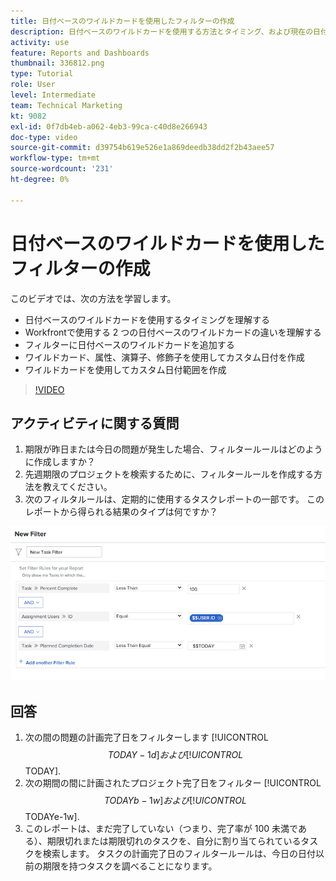```yaml
---
title: 日付ベースのワイルドカードを使用したフィルターの作成
description: 日付ベースのワイルドカードを使用する方法とタイミング、および現在の日付に基づいてフィルターを作成する方法について説明します。
activity: use
feature: Reports and Dashboards
thumbnail: 336812.png
type: Tutorial
role: User
level: Intermediate
team: Technical Marketing
kt: 9082
exl-id: 0f7db4eb-a062-4eb3-99ca-c40d8e266943
doc-type: video
source-git-commit: d39754b619e526e1a869deedb38dd2f2b43aee57
workflow-type: tm+mt
source-wordcount: '231'
ht-degree: 0%

---
```


# 日付ベースのワイルドカードを使用したフィルターの作成

このビデオでは、次の方法を学習します。

* 日付ベースのワイルドカードを使用するタイミングを理解する
* Workfrontで使用する 2 つの日付ベースのワイルドカードの違いを理解する
* フィルターに日付ベースのワイルドカードを追加する
* ワイルドカード、属性、演算子、修飾子を使用してカスタム日付を作成
* ワイルドカードを使用してカスタム日付範囲を作成

>[!VIDEO](https://video.tv.adobe.com/v/336812/?quality=12)

## アクティビティに関する質問

1. 期限が昨日または今日の問題が発生した場合、フィルタールールはどのように作成しますか？
1. 先週期限のプロジェクトを検索するために、フィルタールールを作成する方法を教えてください。
1. 次のフィルタルールは、定期的に使用するタスクレポートの一部です。 このレポートから得られる結果のタイプは何ですか？

![日付ベースのワイルドカードを使用してタスクフィルターを作成する画面の画像](assets/date-wildcard-answer-1.png)

## 回答

1. 次の間の問題の計画完了日をフィルターします [!UICONTROL $$TODAY-1d] および [!UICONTROL $$TODAY].
1. 次の期間の間に計画されたプロジェクト完了日をフィルター [!UICONTROL $$TODAYb-1w] および [!UICONTROL $$TODAYe-1w].
1. このレポートは、まだ完了していない（つまり、完了率が 100 未満である）、期限切れまたは期限切れのタスクを、自分に割り当てられているタスクを検索します。 タスクの計画完了日のフィルタールールは、今日の日付以前の期限を持つタスクを調べることになります。
